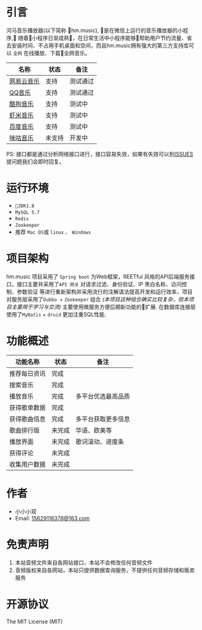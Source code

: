# 引言  
河马音乐播放器(以下简称 hm.music), 是在微信上运行的音乐播放器的小程序, 随着小程序日渐成熟，在日常生活中小程序能够帮助用户节约流量、省去安装时间、不占用手机桌面和空间，而且hm.music拥有强大的第三方支持库可以 `全网` 在线播放、下载全网音乐。

|名称|状态|备注|
--|--|--|
[网易云音乐](http://music.163.com)|支持|测试通过|
[QQ音乐](http://music.qq.com)|支持|测试通过|
[酷狗音乐](http://www.kugou.com)|支持|测试中|
[虾米音乐](http://www.xiami.com)|支持|测试中|
[百度音乐](http://music.baidu.com)|支持|测试中|
[咪咕音乐](http://music.migu.cn)|未支持|开发中|

PS: 接口都是通过分析网络接口进行，接口容易失效，如果有失效可以到[ISSUES](http://www.baidu.com) 提问题我们会即时回复。


# 运行环境
- `JDK1.8`
- `MySQL 5.7`
- `Redis`
- `Zookeeper`
- 推荐 `Mac OS`或 `linux` 、 `Windows`

# 项目架构
hm.music 项目采用了 `Spring boot` 为Web框架，REETful 风格的API后端服务接口，接口主要并采用了`API 网关` 对请求过滤、身份验证、IP 黑白名称、访问控制、参数验证 等进行重新架构并采用流行的注解语法提高开发和运行效率，项目对服务层采用了`Dubbo `+ `Zookeeper` 组合 *(本项目这种组合确实比较复杂，但本项目主要用于学习与交流)* 主要使用微服务方便后期新功能的扩展. 在数据库连接层使用了`MyBatis` + `druid` 更加注重SQL性能.

# 功能概述
|功能名称|状态|备注|
--|--|--|
推荐每日资讯|完成||
搜索音乐|完成||
播放音乐|完成|多平台优选最高品质|
获得歌单数据|完成||
获得歌曲信息|完成|多平台获取更多信息|
歌曲排行版|未完成|华语、欧美等|
播放界面|未完成|歌词滚动、进度条|
获得评论|未完成||
收集用户数据|未完成||

# 作者
- 小小小双
- Email: 15629116378@163.com

# 免责声明
1. 本站音频文件来自各网站接口，本站不会修改任何音频文件
2. 音频版权来自各网站，本站只提供数据查询服务，不提供任何音频存储和贩卖服务

# 开源协议
The MIT License (MIT)